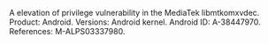 A elevation of privilege vulnerability in the MediaTek libmtkomxvdec. Product: Android. Versions: Android kernel. Android ID: A-38447970. References: M-ALPS03337980.